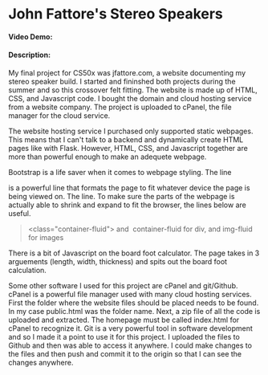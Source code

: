 # John Fattore's Stereo Speakers
#### Video Demo:  <URL HERE>
#### Description:

My final project for CS50x was jfattore.com, a website documenting my stereo speaker build. I started and fininshed both projects during the summer and so this crossover felt fitting. The website is made up of HTML, CSS, and Javascript code. I bought the domain and cloud hosting service from a website company. The project is uploaded to cPanel, the file manager for the cloud service. 

The website hosting service I purchased only supported static webpages. This means that I can't talk to a backend and dynamically create HTML pages like with Flask. However, HTML, CSS, and Javascript together are more than powerful enough to make an adequete webpage.

Bootstrap is a life saver when it comes to webpage styling. The line 
> <meta name="viewport" content="width=device-width, initial-scale=1">
is a powerful line that formats the page to fit whatever device the page is being viewed on. The line. To make sure the parts of the webpage is actually able to shrink and expand to fit the browser, the lines below are useful.
> <class="container-fluid"> and <img class="img-fluid">
container-fluid for div, and img-fluid for images

There is a bit of Javascript on the board foot calculator. The page takes in 3 arguements (length, width, thickness) and spits out the board foot calculation.

Some other software I used for this project are cPanel and git/Github. cPanel is a powerful file manager used with many cloud hosting services. First the folder where the website files should be placed needs to be found. In my case public.html was the folder name. Next, a zip file of all the code is uploaded and extracted. The homepage must be called index.html for cPanel to recognize it. Git is a very powerful tool in software development and so I made it a point to use it for this project. I uploaded the files to Github and then was able to access it anywhere. I could make changes to the files and then push and commit it to the origin so that I can see the changes anywhere. 

